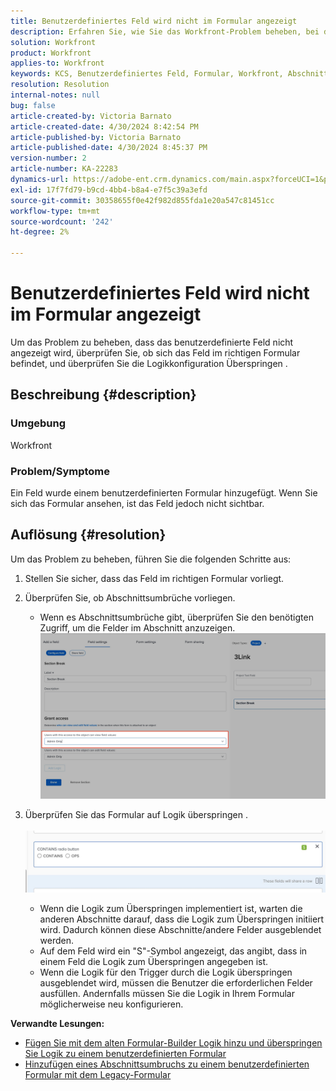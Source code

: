 ```yaml
---
title: Benutzerdefiniertes Feld wird nicht im Formular angezeigt
description: Erfahren Sie, wie Sie das Workfront-Problem beheben, bei dem einem benutzerdefinierten Formular ein Feld hinzugefügt, aber nicht angezeigt wurde.
solution: Workfront
product: Workfront
applies-to: Workfront
keywords: KCS, Benutzerdefiniertes Feld, Formular, Workfront, Abschnittsumbrüche, Formular-Builder, Logik überspringen
resolution: Resolution
internal-notes: null
bug: false
article-created-by: Victoria Barnato
article-created-date: 4/30/2024 8:42:54 PM
article-published-by: Victoria Barnato
article-published-date: 4/30/2024 8:45:37 PM
version-number: 2
article-number: KA-22283
dynamics-url: https://adobe-ent.crm.dynamics.com/main.aspx?forceUCI=1&pagetype=entityrecord&etn=knowledgearticle&id=bbd17c36-3207-ef11-9f8a-6045bd0a08d9
exl-id: 17f7fd79-b9cd-4bb4-b8a4-e7f5c39a3efd
source-git-commit: 30358655f0e42f982d855fda1e20a547c81451cc
workflow-type: tm+mt
source-wordcount: '242'
ht-degree: 2%

---
```


# Benutzerdefiniertes Feld wird nicht im Formular angezeigt


Um das Problem zu beheben, dass das benutzerdefinierte Feld nicht angezeigt wird, überprüfen Sie, ob sich das Feld im richtigen Formular befindet, und überprüfen Sie die Logikkonfiguration Überspringen .

## Beschreibung {#description}


### <b>Umgebung</b>

Workfront

### <b>Problem/Symptome</b>

Ein Feld wurde einem benutzerdefinierten Formular hinzugefügt. Wenn Sie sich das Formular ansehen, ist das Feld jedoch nicht sichtbar.


## Auflösung {#resolution}


Um das Problem zu beheben, führen Sie die folgenden Schritte aus:

1. Stellen Sie sicher, dass das Feld im richtigen Formular vorliegt.
2. Überprüfen Sie, ob Abschnittsumbrüche vorliegen.

   - Wenn es Abschnittsumbrüche gibt, überprüfen Sie den benötigten Zugriff, um die Felder im Abschnitt anzuzeigen.                     ![](assets/f585c275-ad15-ee11-8f6e-6045bd006793.png)
3. Überprüfen Sie das Formular auf Logik überspringen .                                                                                                                                               ![](assets/6067dbce-ad15-ee11-8f6e-6045bd006793.png)
   - Wenn die Logik zum Überspringen implementiert ist, warten die anderen Abschnitte darauf, dass die Logik zum Überspringen initiiert wird. Dadurch können diese Abschnitte/andere Felder ausgeblendet werden.
   - Auf dem Feld wird ein &quot;S&quot;-Symbol angezeigt, das angibt, dass in einem Feld die Logik zum Überspringen angegeben ist.
   - Wenn die Logik für den Trigger durch die Logik überspringen ausgeblendet wird, müssen die Benutzer die erforderlichen Felder ausfüllen. Andernfalls müssen Sie die Logik in Ihrem Formular möglicherweise neu konfigurieren.


<b>Verwandte Lesungen:</b>

- [Fügen Sie mit dem alten Formular-Builder Logik hinzu und überspringen Sie Logik zu einem benutzerdefinierten Formular](https://experienceleague.adobe.com/docs/workfront/using/administration-and-setup/customize/custom-forms/custom-form-builder/use-the-custom-form-builder/display-or-skip-logic-custom-form.html)
- [Hinzufügen eines Abschnittsumbruchs zu einem benutzerdefinierten Formular mit dem Legacy-Formular](https://experienceleague.adobe.com/docs/workfront/using/administration-and-setup/customize/custom-forms/custom-form-builder/use-the-custom-form-builder/add-a-section-break-to-a-custom-form.htm)
